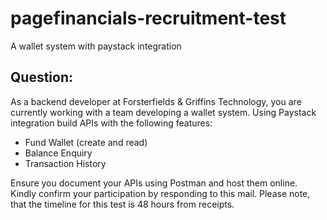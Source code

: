 # pagefinancials-recruitment-test
A wallet system with paystack integration

## Question:
As a backend developer at Forsterfields & Griffins Technology, you are currently working with a team developing a wallet system.
Using Paystack integration build APIs with the following features:
+ Fund Wallet (create and read)
+ Balance Enquiry
+ Transaction History
  
Ensure you document your APIs using Postman and host them online.
Kindly confirm your participation by responding to this mail.
Please note, that the timeline for this test is 48 hours from receipts. 

